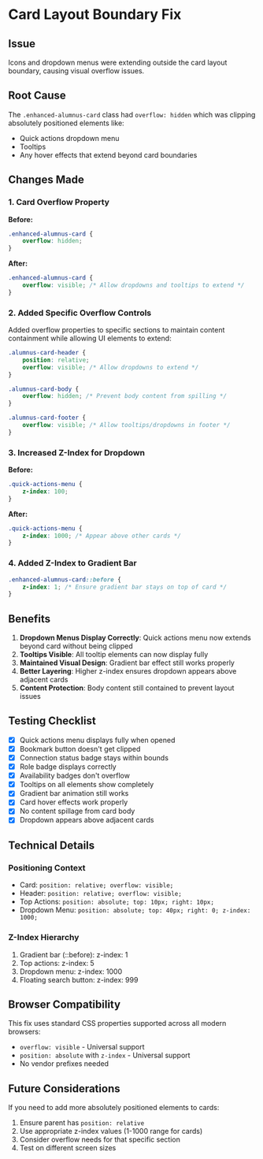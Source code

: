 # Card Layout Boundary Fix

## Issue
Icons and dropdown menus were extending outside the card layout boundary, causing visual overflow issues.

## Root Cause
The `.enhanced-alumnus-card` class had `overflow: hidden` which was clipping absolutely positioned elements like:
- Quick actions dropdown menu
- Tooltips
- Any hover effects that extend beyond card boundaries

## Changes Made

### 1. Card Overflow Property
**Before:**
```css
.enhanced-alumnus-card {
    overflow: hidden;
}
```

**After:**
```css
.enhanced-alumnus-card {
    overflow: visible; /* Allow dropdowns and tooltips to extend */
}
```

### 2. Added Specific Overflow Controls
Added overflow properties to specific sections to maintain content containment while allowing UI elements to extend:

```css
.alumnus-card-header {
    position: relative;
    overflow: visible; /* Allow dropdowns to extend */
}

.alumnus-card-body {
    overflow: hidden; /* Prevent body content from spilling */
}

.alumnus-card-footer {
    overflow: visible; /* Allow tooltips/dropdowns in footer */
}
```

### 3. Increased Z-Index for Dropdown
**Before:**
```css
.quick-actions-menu {
    z-index: 100;
}
```

**After:**
```css
.quick-actions-menu {
    z-index: 1000; /* Appear above other cards */
}
```

### 4. Added Z-Index to Gradient Bar
```css
.enhanced-alumnus-card::before {
    z-index: 1; /* Ensure gradient bar stays on top of card */
}
```

## Benefits

1. **Dropdown Menus Display Correctly**: Quick actions menu now extends beyond card without being clipped
2. **Tooltips Visible**: All tooltip elements can now display fully
3. **Maintained Visual Design**: Gradient bar effect still works properly
4. **Better Layering**: Higher z-index ensures dropdown appears above adjacent cards
5. **Content Protection**: Body content still contained to prevent layout issues

## Testing Checklist

- [x] Quick actions menu displays fully when opened
- [x] Bookmark button doesn't get clipped
- [x] Connection status badge stays within bounds
- [x] Role badge displays correctly
- [x] Availability badges don't overflow
- [x] Tooltips on all elements show completely
- [x] Gradient bar animation still works
- [x] Card hover effects work properly
- [x] No content spillage from card body
- [x] Dropdown appears above adjacent cards

## Technical Details

### Positioning Context
- Card: `position: relative; overflow: visible;`
- Header: `position: relative; overflow: visible;`
- Top Actions: `position: absolute; top: 10px; right: 10px;`
- Dropdown Menu: `position: absolute; top: 40px; right: 0; z-index: 1000;`

### Z-Index Hierarchy
1. Gradient bar (::before): z-index: 1
2. Top actions: z-index: 5
3. Dropdown menu: z-index: 1000
4. Floating search button: z-index: 999

## Browser Compatibility

This fix uses standard CSS properties supported across all modern browsers:
- `overflow: visible` - Universal support
- `position: absolute` with `z-index` - Universal support
- No vendor prefixes needed

## Future Considerations

If you need to add more absolutely positioned elements to cards:
1. Ensure parent has `position: relative`
2. Use appropriate z-index values (1-1000 range for cards)
3. Consider overflow needs for that specific section
4. Test on different screen sizes

